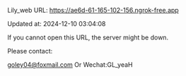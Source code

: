 Lily_web URL: https://ae6d-61-165-102-156.ngrok-free.app

Updated at: 2024-12-10 03:04:08

If you cannot open this URL, the server might be down.

Please contact: 

goley04@foxmail.com Or Wechat:GL_yeaH